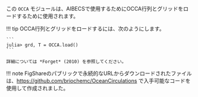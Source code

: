 この `OCCA` モジュールは、AIBECSで使用するためにOCCA行列とグリッドをロードするために使用されます。

!!! tip
    OCCA行列とグリッドをロードするには、次のようにします。

    ```
    julia> grd, T = OCCA.load()
    ```

    詳細については *Forget* (2010) を参照してください。


!!! note
    FigShareのパブリックで永続的なURLからダウンロードされたファイルは、https://github.com/briochemc/OceanCirculations で入手可能なコードを使用して作成されました。

